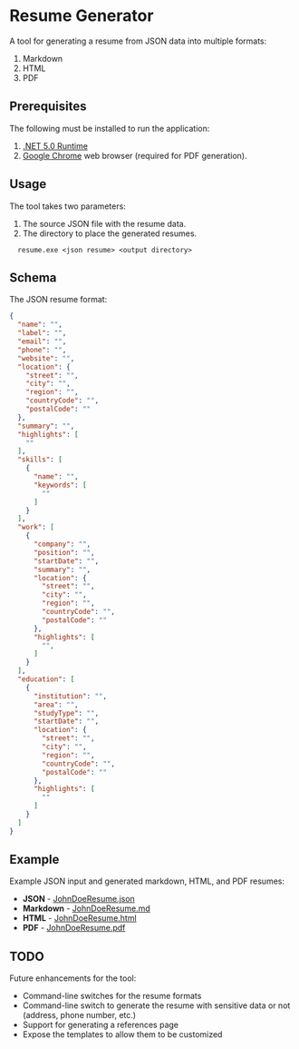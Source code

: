 # Resume Generator

A tool for generating a resume from JSON data into multiple formats:

1. Markdown
2. HTML
3. PDF

## Prerequisites

The following must be installed to run the application:

1. [.NET 5.0 Runtime](https://dotnet.microsoft.com/download/dotnet/5.0)
2. [Google Chrome](https://www.google.com/chrome/) web browser (required for PDF generation).

## Usage

The tool takes two parameters:

1. The source JSON file with the resume data.
2. The directory to place the generated resumes.

```shell
  resume.exe <json resume> <output directory>
```

## Schema

The JSON resume format:

```json
{
  "name": "",
  "label": "",
  "email": "",
  "phone": "",
  "website": "",
  "location": {
    "street": "",
    "city": "",
    "region": "",
    "countryCode": "",
    "postalCode": ""
  },
  "summary": "",
  "highlights": [
    ""
  ],
  "skills": [
    {
      "name": "",
      "keywords": [
        ""
      ]
    }
  ],
  "work": [
    {
      "company": "",
      "position": "",
      "startDate": "",
      "summary": "",
      "location": {
        "street": "",
        "city": "",
        "region": "",
        "countryCode": "",
        "postalCode": ""
      },
      "highlights": [
        "",
      ]
    }
  ],
  "education": [
    {
      "institution": "",
      "area": "",
      "studyType": "",
      "startDate": "",
      "location": {
        "street": "",
        "city": "",
        "region": "",
        "countryCode": "",
        "postalCode": ""
      },
      "highlights": [
        ""
      ]
    }
  ]
}
```

## Example

Example JSON input and generated markdown, HTML, and PDF resumes:

- **JSON** - [JohnDoeResume.json](Example/JohnDoeResume.json)
- **Markdown** - [JohnDoeResume.md](Example/JohnDoeResume.md)
- **HTML** - [JohnDoeResume.html](Example/JohnDoeResume.html)
- **PDF** - [JohnDoeResume.pdf](Example/JohnDoeResume.pdf)

## TODO

Future enhancements for the tool:

- Command-line switches for the resume formats
- Command-line switch to generate the resume with sensitive data or not (address, phone number, etc.)
- Support for generating a references page
- Expose the templates to allow them to be customized
